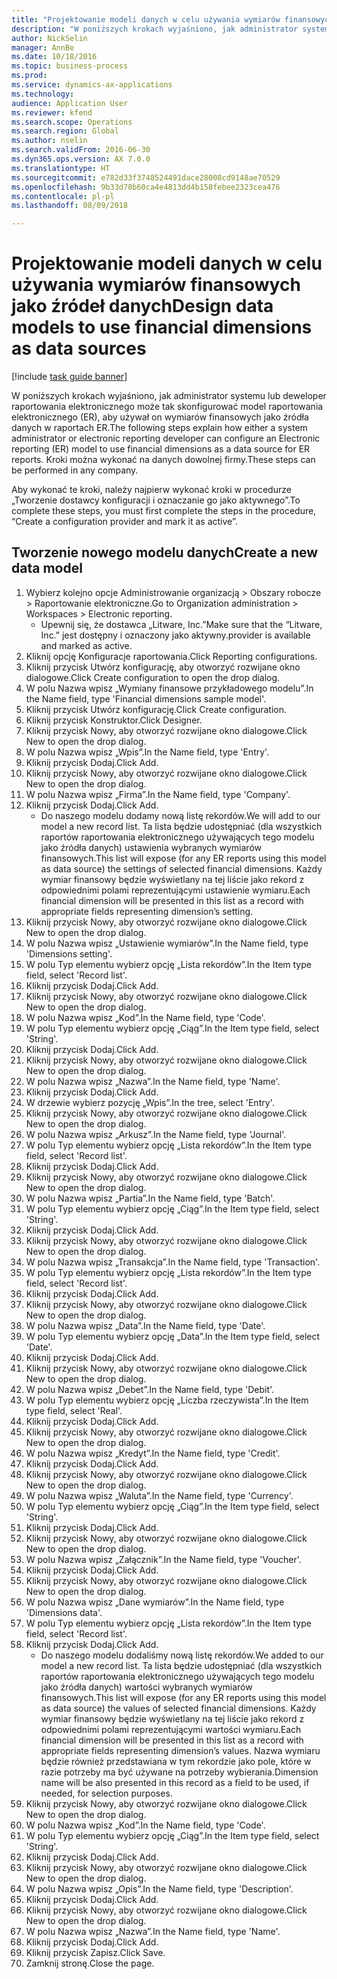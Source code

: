 ```yaml
--- 
title: "Projektowanie modeli danych w celu używania wymiarów finansowych jako źródeł danych"
description: "W poniższych krokach wyjaśniono, jak administrator systemu lub deweloper raportowania elektronicznego może tak skonfigurować model raportowania elektronicznego (ER), aby używał on wymiarów finansowych jako źródła danych w raportach ER."
author: NickSelin
manager: AnnBe
ms.date: 10/18/2016
ms.topic: business-process
ms.prod: 
ms.service: dynamics-ax-applications
ms.technology: 
audience: Application User
ms.reviewer: kfend
ms.search.scope: Operations
ms.search.region: Global
ms.author: nselin
ms.search.validFrom: 2016-06-30
ms.dyn365.ops.version: AX 7.0.0
ms.translationtype: HT
ms.sourcegitcommit: e782d33f3748524491dace28008cd9148ae70529
ms.openlocfilehash: 9b33d78b60ca4e4813dd4b158febee2323cea476
ms.contentlocale: pl-pl
ms.lasthandoff: 08/09/2018

---
```

# <a name="design-data-models-to-use-financial-dimensions-as-data-sources"></a><span data-ttu-id="416c9-103">Projektowanie modeli danych w celu używania wymiarów finansowych jako źródeł danych</span><span class="sxs-lookup"><span data-stu-id="416c9-103">Design data models to use financial dimensions as data sources</span></span>

[!include [task guide banner](../../includes/task-guide-banner.md)]

<span data-ttu-id="416c9-104">W poniższych krokach wyjaśniono, jak administrator systemu lub deweloper raportowania elektronicznego może tak skonfigurować model raportowania elektronicznego (ER), aby używał on wymiarów finansowych jako źródła danych w raportach ER.</span><span class="sxs-lookup"><span data-stu-id="416c9-104">The following steps explain how either a system administrator or electronic reporting developer can configure an Electronic reporting (ER) model to use financial dimensions as a data source for ER reports.</span></span> <span data-ttu-id="416c9-105">Kroki można wykonać na danych dowolnej firmy.</span><span class="sxs-lookup"><span data-stu-id="416c9-105">These steps can be performed in any company.</span></span>

<span data-ttu-id="416c9-106">Aby wykonać te kroki, należy najpierw wykonać kroki w procedurze „Tworzenie dostawcy konfiguracji i oznaczanie go jako aktywnego”.</span><span class="sxs-lookup"><span data-stu-id="416c9-106">To complete these steps, you must first complete the steps in the procedure, “Create a configuration provider and mark it as active”.</span></span>


## <a name="create-a-new-data-model"></a><span data-ttu-id="416c9-107">Tworzenie nowego modelu danych</span><span class="sxs-lookup"><span data-stu-id="416c9-107">Create a new data model</span></span>
1. <span data-ttu-id="416c9-108">Wybierz kolejno opcje Administrowanie organizacją > Obszary robocze > Raportowanie elektroniczne.</span><span class="sxs-lookup"><span data-stu-id="416c9-108">Go to Organization administration > Workspaces > Electronic reporting.</span></span>
    * <span data-ttu-id="416c9-109">Upewnij się, że dostawca „Litware, Inc.”</span><span class="sxs-lookup"><span data-stu-id="416c9-109">Make sure that the “Litware, Inc.”</span></span> <span data-ttu-id="416c9-110">jest dostępny i oznaczony jako aktywny.</span><span class="sxs-lookup"><span data-stu-id="416c9-110">provider is available and marked as active.</span></span>  
2. <span data-ttu-id="416c9-111">Kliknij opcję Konfiguracje raportowania.</span><span class="sxs-lookup"><span data-stu-id="416c9-111">Click Reporting configurations.</span></span>
3. <span data-ttu-id="416c9-112">Kliknij przycisk Utwórz konfigurację, aby otworzyć rozwijane okno dialogowe.</span><span class="sxs-lookup"><span data-stu-id="416c9-112">Click Create configuration to open the drop dialog.</span></span>
4. <span data-ttu-id="416c9-113">W polu Nazwa wpisz „Wymiany finansowe przykładowego modelu”.</span><span class="sxs-lookup"><span data-stu-id="416c9-113">In the Name field, type 'Financial dimensions sample model'.</span></span>
5. <span data-ttu-id="416c9-114">Kliknij przycisk Utwórz konfigurację.</span><span class="sxs-lookup"><span data-stu-id="416c9-114">Click Create configuration.</span></span>
6. <span data-ttu-id="416c9-115">Kliknij przycisk Konstruktor.</span><span class="sxs-lookup"><span data-stu-id="416c9-115">Click Designer.</span></span>
7. <span data-ttu-id="416c9-116">Kliknij przycisk Nowy, aby otworzyć rozwijane okno dialogowe.</span><span class="sxs-lookup"><span data-stu-id="416c9-116">Click New to open the drop dialog.</span></span>
8. <span data-ttu-id="416c9-117">W polu Nazwa wpisz „Wpis”.</span><span class="sxs-lookup"><span data-stu-id="416c9-117">In the Name field, type 'Entry'.</span></span>
9. <span data-ttu-id="416c9-118">Kliknij przycisk Dodaj.</span><span class="sxs-lookup"><span data-stu-id="416c9-118">Click Add.</span></span>
10. <span data-ttu-id="416c9-119">Kliknij przycisk Nowy, aby otworzyć rozwijane okno dialogowe.</span><span class="sxs-lookup"><span data-stu-id="416c9-119">Click New to open the drop dialog.</span></span>
11. <span data-ttu-id="416c9-120">W polu Nazwa wpisz „Firma”.</span><span class="sxs-lookup"><span data-stu-id="416c9-120">In the Name field, type 'Company'.</span></span>
12. <span data-ttu-id="416c9-121">Kliknij przycisk Dodaj.</span><span class="sxs-lookup"><span data-stu-id="416c9-121">Click Add.</span></span>
    * <span data-ttu-id="416c9-122">Do naszego modelu dodamy nową listę rekordów.</span><span class="sxs-lookup"><span data-stu-id="416c9-122">We will add to our model a new record list.</span></span> <span data-ttu-id="416c9-123">Ta lista będzie udostępniać (dla wszystkich raportów raportowania elektronicznego używających tego modelu jako źródła danych) ustawienia wybranych wymiarów finansowych.</span><span class="sxs-lookup"><span data-stu-id="416c9-123">This list will expose (for any ER reports using this model as data source) the settings of selected financial dimensions.</span></span> <span data-ttu-id="416c9-124">Każdy wymiar finansowy będzie wyświetlany na tej liście jako rekord z odpowiednimi polami reprezentującymi ustawienie wymiaru.</span><span class="sxs-lookup"><span data-stu-id="416c9-124">Each financial dimension will be presented in this list as a record with appropriate fields representing dimension’s setting.</span></span>  
13. <span data-ttu-id="416c9-125">Kliknij przycisk Nowy, aby otworzyć rozwijane okno dialogowe.</span><span class="sxs-lookup"><span data-stu-id="416c9-125">Click New to open the drop dialog.</span></span>
14. <span data-ttu-id="416c9-126">W polu Nazwa wpisz „Ustawienie wymiarów”.</span><span class="sxs-lookup"><span data-stu-id="416c9-126">In the Name field, type 'Dimensions setting'.</span></span>
15. <span data-ttu-id="416c9-127">W polu Typ elementu wybierz opcję „Lista rekordów”.</span><span class="sxs-lookup"><span data-stu-id="416c9-127">In the Item type field, select 'Record list'.</span></span>
16. <span data-ttu-id="416c9-128">Kliknij przycisk Dodaj.</span><span class="sxs-lookup"><span data-stu-id="416c9-128">Click Add.</span></span>
17. <span data-ttu-id="416c9-129">Kliknij przycisk Nowy, aby otworzyć rozwijane okno dialogowe.</span><span class="sxs-lookup"><span data-stu-id="416c9-129">Click New to open the drop dialog.</span></span>
18. <span data-ttu-id="416c9-130">W polu Nazwa wpisz „Kod”.</span><span class="sxs-lookup"><span data-stu-id="416c9-130">In the Name field, type 'Code'.</span></span>
19. <span data-ttu-id="416c9-131">W polu Typ elementu wybierz opcję „Ciąg”.</span><span class="sxs-lookup"><span data-stu-id="416c9-131">In the Item type field, select 'String'.</span></span>
20. <span data-ttu-id="416c9-132">Kliknij przycisk Dodaj.</span><span class="sxs-lookup"><span data-stu-id="416c9-132">Click Add.</span></span>
21. <span data-ttu-id="416c9-133">Kliknij przycisk Nowy, aby otworzyć rozwijane okno dialogowe.</span><span class="sxs-lookup"><span data-stu-id="416c9-133">Click New to open the drop dialog.</span></span>
22. <span data-ttu-id="416c9-134">W polu Nazwa wpisz „Nazwa”.</span><span class="sxs-lookup"><span data-stu-id="416c9-134">In the Name field, type 'Name'.</span></span>
23. <span data-ttu-id="416c9-135">Kliknij przycisk Dodaj.</span><span class="sxs-lookup"><span data-stu-id="416c9-135">Click Add.</span></span>
24. <span data-ttu-id="416c9-136">W drzewie wybierz pozycję „Wpis”.</span><span class="sxs-lookup"><span data-stu-id="416c9-136">In the tree, select 'Entry'.</span></span>
25. <span data-ttu-id="416c9-137">Kliknij przycisk Nowy, aby otworzyć rozwijane okno dialogowe.</span><span class="sxs-lookup"><span data-stu-id="416c9-137">Click New to open the drop dialog.</span></span>
26. <span data-ttu-id="416c9-138">W polu Nazwa wpisz „Arkusz”.</span><span class="sxs-lookup"><span data-stu-id="416c9-138">In the Name field, type 'Journal'.</span></span>
27. <span data-ttu-id="416c9-139">W polu Typ elementu wybierz opcję „Lista rekordów”.</span><span class="sxs-lookup"><span data-stu-id="416c9-139">In the Item type field, select 'Record list'.</span></span>
28. <span data-ttu-id="416c9-140">Kliknij przycisk Dodaj.</span><span class="sxs-lookup"><span data-stu-id="416c9-140">Click Add.</span></span>
29. <span data-ttu-id="416c9-141">Kliknij przycisk Nowy, aby otworzyć rozwijane okno dialogowe.</span><span class="sxs-lookup"><span data-stu-id="416c9-141">Click New to open the drop dialog.</span></span>
30. <span data-ttu-id="416c9-142">W polu Nazwa wpisz „Partia”.</span><span class="sxs-lookup"><span data-stu-id="416c9-142">In the Name field, type 'Batch'.</span></span>
31. <span data-ttu-id="416c9-143">W polu Typ elementu wybierz opcję „Ciąg”.</span><span class="sxs-lookup"><span data-stu-id="416c9-143">In the Item type field, select 'String'.</span></span>
32. <span data-ttu-id="416c9-144">Kliknij przycisk Dodaj.</span><span class="sxs-lookup"><span data-stu-id="416c9-144">Click Add.</span></span>
33. <span data-ttu-id="416c9-145">Kliknij przycisk Nowy, aby otworzyć rozwijane okno dialogowe.</span><span class="sxs-lookup"><span data-stu-id="416c9-145">Click New to open the drop dialog.</span></span>
34. <span data-ttu-id="416c9-146">W polu Nazwa wpisz „Transakcja”.</span><span class="sxs-lookup"><span data-stu-id="416c9-146">In the Name field, type 'Transaction'.</span></span>
35. <span data-ttu-id="416c9-147">W polu Typ elementu wybierz opcję „Lista rekordów”.</span><span class="sxs-lookup"><span data-stu-id="416c9-147">In the Item type field, select 'Record list'.</span></span>
36. <span data-ttu-id="416c9-148">Kliknij przycisk Dodaj.</span><span class="sxs-lookup"><span data-stu-id="416c9-148">Click Add.</span></span>
37. <span data-ttu-id="416c9-149">Kliknij przycisk Nowy, aby otworzyć rozwijane okno dialogowe.</span><span class="sxs-lookup"><span data-stu-id="416c9-149">Click New to open the drop dialog.</span></span>
38. <span data-ttu-id="416c9-150">W polu Nazwa wpisz „Data”.</span><span class="sxs-lookup"><span data-stu-id="416c9-150">In the Name field, type 'Date'.</span></span>
39. <span data-ttu-id="416c9-151">W polu Typ elementu wybierz opcję „Data”.</span><span class="sxs-lookup"><span data-stu-id="416c9-151">In the Item type field, select 'Date'.</span></span>
40. <span data-ttu-id="416c9-152">Kliknij przycisk Dodaj.</span><span class="sxs-lookup"><span data-stu-id="416c9-152">Click Add.</span></span>
41. <span data-ttu-id="416c9-153">Kliknij przycisk Nowy, aby otworzyć rozwijane okno dialogowe.</span><span class="sxs-lookup"><span data-stu-id="416c9-153">Click New to open the drop dialog.</span></span>
42. <span data-ttu-id="416c9-154">W polu Nazwa wpisz „Debet”.</span><span class="sxs-lookup"><span data-stu-id="416c9-154">In the Name field, type 'Debit'.</span></span>
43. <span data-ttu-id="416c9-155">W polu Typ elementu wybierz opcję „Liczba rzeczywista”.</span><span class="sxs-lookup"><span data-stu-id="416c9-155">In the Item type field, select 'Real'.</span></span>
44. <span data-ttu-id="416c9-156">Kliknij przycisk Dodaj.</span><span class="sxs-lookup"><span data-stu-id="416c9-156">Click Add.</span></span>
45. <span data-ttu-id="416c9-157">Kliknij przycisk Nowy, aby otworzyć rozwijane okno dialogowe.</span><span class="sxs-lookup"><span data-stu-id="416c9-157">Click New to open the drop dialog.</span></span>
46. <span data-ttu-id="416c9-158">W polu Nazwa wpisz „Kredyt”.</span><span class="sxs-lookup"><span data-stu-id="416c9-158">In the Name field, type 'Credit'.</span></span>
47. <span data-ttu-id="416c9-159">Kliknij przycisk Dodaj.</span><span class="sxs-lookup"><span data-stu-id="416c9-159">Click Add.</span></span>
48. <span data-ttu-id="416c9-160">Kliknij przycisk Nowy, aby otworzyć rozwijane okno dialogowe.</span><span class="sxs-lookup"><span data-stu-id="416c9-160">Click New to open the drop dialog.</span></span>
49. <span data-ttu-id="416c9-161">W polu Nazwa wpisz „Waluta”.</span><span class="sxs-lookup"><span data-stu-id="416c9-161">In the Name field, type 'Currency'.</span></span>
50. <span data-ttu-id="416c9-162">W polu Typ elementu wybierz opcję „Ciąg”.</span><span class="sxs-lookup"><span data-stu-id="416c9-162">In the Item type field, select 'String'.</span></span>
51. <span data-ttu-id="416c9-163">Kliknij przycisk Dodaj.</span><span class="sxs-lookup"><span data-stu-id="416c9-163">Click Add.</span></span>
52. <span data-ttu-id="416c9-164">Kliknij przycisk Nowy, aby otworzyć rozwijane okno dialogowe.</span><span class="sxs-lookup"><span data-stu-id="416c9-164">Click New to open the drop dialog.</span></span>
53. <span data-ttu-id="416c9-165">W polu Nazwa wpisz „Załącznik”.</span><span class="sxs-lookup"><span data-stu-id="416c9-165">In the Name field, type 'Voucher'.</span></span>
54. <span data-ttu-id="416c9-166">Kliknij przycisk Dodaj.</span><span class="sxs-lookup"><span data-stu-id="416c9-166">Click Add.</span></span>
55. <span data-ttu-id="416c9-167">Kliknij przycisk Nowy, aby otworzyć rozwijane okno dialogowe.</span><span class="sxs-lookup"><span data-stu-id="416c9-167">Click New to open the drop dialog.</span></span>
56. <span data-ttu-id="416c9-168">W polu Nazwa wpisz „Dane wymiarów”.</span><span class="sxs-lookup"><span data-stu-id="416c9-168">In the Name field, type 'Dimensions data'.</span></span>
57. <span data-ttu-id="416c9-169">W polu Typ elementu wybierz opcję „Lista rekordów”.</span><span class="sxs-lookup"><span data-stu-id="416c9-169">In the Item type field, select 'Record list'.</span></span>
58. <span data-ttu-id="416c9-170">Kliknij przycisk Dodaj.</span><span class="sxs-lookup"><span data-stu-id="416c9-170">Click Add.</span></span>
    * <span data-ttu-id="416c9-171">Do naszego modelu dodaliśmy nową listę rekordów.</span><span class="sxs-lookup"><span data-stu-id="416c9-171">We added to our model a new record list.</span></span> <span data-ttu-id="416c9-172">Ta lista będzie udostępniać (dla wszystkich raportów raportowania elektronicznego używających tego modelu jako źródła danych) wartości wybranych wymiarów finansowych.</span><span class="sxs-lookup"><span data-stu-id="416c9-172">This list will expose (for any ER reports using this model as data source) the values of selected financial dimensions.</span></span> <span data-ttu-id="416c9-173">Każdy wymiar finansowy będzie wyświetlany na tej liście jako rekord z odpowiednimi polami reprezentującymi wartości wymiaru.</span><span class="sxs-lookup"><span data-stu-id="416c9-173">Each financial dimension will be presented in this list as a record with appropriate fields representing dimension’s values.</span></span> <span data-ttu-id="416c9-174">Nazwa wymiaru będzie również przedstawiana w tym rekordzie jako pole, które w razie potrzeby ma być używane na potrzeby wybierania.</span><span class="sxs-lookup"><span data-stu-id="416c9-174">Dimension name will be also presented in this record as a field to be used, if needed, for selection purposes.</span></span>  
59. <span data-ttu-id="416c9-175">Kliknij przycisk Nowy, aby otworzyć rozwijane okno dialogowe.</span><span class="sxs-lookup"><span data-stu-id="416c9-175">Click New to open the drop dialog.</span></span>
60. <span data-ttu-id="416c9-176">W polu Nazwa wpisz „Kod”.</span><span class="sxs-lookup"><span data-stu-id="416c9-176">In the Name field, type 'Code'.</span></span>
61. <span data-ttu-id="416c9-177">W polu Typ elementu wybierz opcję „Ciąg”.</span><span class="sxs-lookup"><span data-stu-id="416c9-177">In the Item type field, select 'String'.</span></span>
62. <span data-ttu-id="416c9-178">Kliknij przycisk Dodaj.</span><span class="sxs-lookup"><span data-stu-id="416c9-178">Click Add.</span></span>
63. <span data-ttu-id="416c9-179">Kliknij przycisk Nowy, aby otworzyć rozwijane okno dialogowe.</span><span class="sxs-lookup"><span data-stu-id="416c9-179">Click New to open the drop dialog.</span></span>
64. <span data-ttu-id="416c9-180">W polu Nazwa wpisz „Opis”.</span><span class="sxs-lookup"><span data-stu-id="416c9-180">In the Name field, type 'Description'.</span></span>
65. <span data-ttu-id="416c9-181">Kliknij przycisk Dodaj.</span><span class="sxs-lookup"><span data-stu-id="416c9-181">Click Add.</span></span>
66. <span data-ttu-id="416c9-182">Kliknij przycisk Nowy, aby otworzyć rozwijane okno dialogowe.</span><span class="sxs-lookup"><span data-stu-id="416c9-182">Click New to open the drop dialog.</span></span>
67. <span data-ttu-id="416c9-183">W polu Nazwa wpisz „Nazwa”.</span><span class="sxs-lookup"><span data-stu-id="416c9-183">In the Name field, type 'Name'.</span></span>
68. <span data-ttu-id="416c9-184">Kliknij przycisk Dodaj.</span><span class="sxs-lookup"><span data-stu-id="416c9-184">Click Add.</span></span>
69. <span data-ttu-id="416c9-185">Kliknij przycisk Zapisz.</span><span class="sxs-lookup"><span data-stu-id="416c9-185">Click Save.</span></span>
70. <span data-ttu-id="416c9-186">Zamknij stronę.</span><span class="sxs-lookup"><span data-stu-id="416c9-186">Close the page.</span></span>



